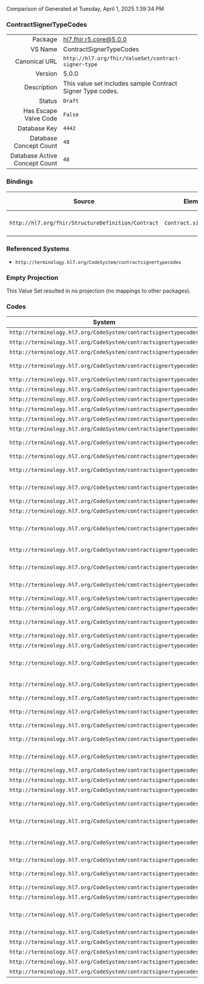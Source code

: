 Comparison of 
Generated at Tuesday, April 1, 2025 1:39:34 PM

### ContractSignerTypeCodes

|      |     |
| ---: | --- |
| Package | hl7.fhir.r5.core@5.0.0 |
| VS Name | ContractSignerTypeCodes |
| Canonical URL | `http://hl7.org/fhir/ValueSet/contract-signer-type` |
| Version | 5.0.0 |
| Description | This value set includes sample Contract Signer Type codes. |
| Status | `Draft` |
| Has Escape Valve Code | `False` |
| Database Key | `4442` |
| Database Concept Count | `48` |
| Database Active Concept Count | `48` |
### Bindings

| Source | Element | Binding | Strength | Element Short |
| ------ | ------- | ------- | -------- | ------------- |
| `http://hl7.org/fhir/StructureDefinition/Contract` | `Contract.signer.type` | `http://hl7.org/fhir/ValueSet/contract-signer-type` | `Preferred` | Contract Signatory Role |

### Referenced Systems

* `http://terminology.hl7.org/CodeSystem/contractsignertypecodes`
### Empty Projection

This Value Set resulted in no projection (no mappings to other packages).

### Codes

| System | Code | Display |
| ------ | ---- | ------- |
| `http://terminology.hl7.org/CodeSystem/contractsignertypecodes` | `AFFL` | Affiliate |
| `http://terminology.hl7.org/CodeSystem/contractsignertypecodes` | `AGNT` | Agent |
| `http://terminology.hl7.org/CodeSystem/contractsignertypecodes` | `AMENDER` | Amender |
| `http://terminology.hl7.org/CodeSystem/contractsignertypecodes` | `ASSIGNED` | Assigned Entity |
| `http://terminology.hl7.org/CodeSystem/contractsignertypecodes` | `AUT` | Author |
| `http://terminology.hl7.org/CodeSystem/contractsignertypecodes` | `AUTHN` | Authenticator |
| `http://terminology.hl7.org/CodeSystem/contractsignertypecodes` | `CIT` | Citizen |
| `http://terminology.hl7.org/CodeSystem/contractsignertypecodes` | `CLAIMANT` | Claimant |
| `http://terminology.hl7.org/CodeSystem/contractsignertypecodes` | `COAUTH` | Co-Author |
| `http://terminology.hl7.org/CodeSystem/contractsignertypecodes` | `CONSENTER` | Consenter |
| `http://terminology.hl7.org/CodeSystem/contractsignertypecodes` | `CONSWIT` | Consent Witness |
| `http://terminology.hl7.org/CodeSystem/contractsignertypecodes` | `CONT` | Contact |
| `http://terminology.hl7.org/CodeSystem/contractsignertypecodes` | `COPART` | Co-Participant |
| `http://terminology.hl7.org/CodeSystem/contractsignertypecodes` | `COVPTY` | Covered Party |
| `http://terminology.hl7.org/CodeSystem/contractsignertypecodes` | `DELEGATEE` | Delegatee |
| `http://terminology.hl7.org/CodeSystem/contractsignertypecodes` | `DEPEND` | Dependent |
| `http://terminology.hl7.org/CodeSystem/contractsignertypecodes` | `DPOWATT` | Durable Power of Attorney |
| `http://terminology.hl7.org/CodeSystem/contractsignertypecodes` | `EMGCON` | Emergency Contact |
| `http://terminology.hl7.org/CodeSystem/contractsignertypecodes` | `EVTWIT` | Event Witness |
| `http://terminology.hl7.org/CodeSystem/contractsignertypecodes` | `EXCEST` | Executor of Estate |
| `http://terminology.hl7.org/CodeSystem/contractsignertypecodes` | `GRANTEE` | Grantee |
| `http://terminology.hl7.org/CodeSystem/contractsignertypecodes` | `GRANTOR` | Grantor |
| `http://terminology.hl7.org/CodeSystem/contractsignertypecodes` | `GUADLTM` | Guardian ad lidem |
| `http://terminology.hl7.org/CodeSystem/contractsignertypecodes` | `GUAR` | Guarantor |
| `http://terminology.hl7.org/CodeSystem/contractsignertypecodes` | `GUARD` | Guardian |
| `http://terminology.hl7.org/CodeSystem/contractsignertypecodes` | `HPOWATT` | Healthcare Power of Attorney |
| `http://terminology.hl7.org/CodeSystem/contractsignertypecodes` | `HPROV` | Healthcare Provider |
| `http://terminology.hl7.org/CodeSystem/contractsignertypecodes` | `INF` | Informant |
| `http://terminology.hl7.org/CodeSystem/contractsignertypecodes` | `INSBJ` | Investigation Subject |
| `http://terminology.hl7.org/CodeSystem/contractsignertypecodes` | `INTPRT` | Interpreter |
| `http://terminology.hl7.org/CodeSystem/contractsignertypecodes` | `LEGAUTHN` | Legal Authenticator |
| `http://terminology.hl7.org/CodeSystem/contractsignertypecodes` | `NMDINS` | Named Insured |
| `http://terminology.hl7.org/CodeSystem/contractsignertypecodes` | `NOK` | Next of Kin |
| `http://terminology.hl7.org/CodeSystem/contractsignertypecodes` | `NOTARY` | Notary |
| `http://terminology.hl7.org/CodeSystem/contractsignertypecodes` | `PAT` | Patient |
| `http://terminology.hl7.org/CodeSystem/contractsignertypecodes` | `POWATT` | Power of Attorney |
| `http://terminology.hl7.org/CodeSystem/contractsignertypecodes` | `PRIMAUTH` | Primary Author |
| `http://terminology.hl7.org/CodeSystem/contractsignertypecodes` | `PRIRECIP` | Primary Responsible Party |
| `http://terminology.hl7.org/CodeSystem/contractsignertypecodes` | `RECIP` | Recipient |
| `http://terminology.hl7.org/CodeSystem/contractsignertypecodes` | `RESPRSN` | Responsible Party |
| `http://terminology.hl7.org/CodeSystem/contractsignertypecodes` | `REVIEWER` | Reviewer |
| `http://terminology.hl7.org/CodeSystem/contractsignertypecodes` | `SOURCE` | Source |
| `http://terminology.hl7.org/CodeSystem/contractsignertypecodes` | `SPOWATT` | Special Power of Attorney |
| `http://terminology.hl7.org/CodeSystem/contractsignertypecodes` | `TRANS` | Transcriber |
| `http://terminology.hl7.org/CodeSystem/contractsignertypecodes` | `VALID` | Validator |
| `http://terminology.hl7.org/CodeSystem/contractsignertypecodes` | `VERF` | Verifier |
| `http://terminology.hl7.org/CodeSystem/contractsignertypecodes` | `WIT` | Witness |
| `http://terminology.hl7.org/CodeSystem/contractsignertypecodes` | `delegator` | Delegator |
